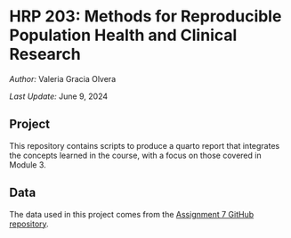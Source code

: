 # HRP 203: Methods for Reproducible Population Health and Clinical Research

*Author:* Valeria Gracia Olvera

*Last Update:* June 9, 2024

## Project

This repository contains scripts to produce a quarto report that integrates the concepts learned in the course, with a focus on those covered in Module 3.

## Data

The data used in this project comes from the [Assignment 7 GitHub repository](https://github.com/MethodsForReproducibleHealthResearch/Assignment7).
